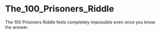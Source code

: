 # The_100_Prisoners_Riddle
The 100 Prisoners Riddle feels completely impossible even once you know the answer.
